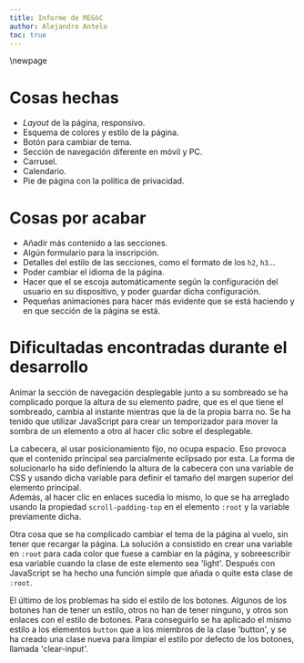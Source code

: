 ```yaml
---
title: Informe de MEGòC
author: Alejandro Antelo
toc: true
---
```

\newpage

# Cosas hechas

- _Layout_ de la página, responsivo.
- Esquema de colores y estilo de la página.
- Botón para cambiar de tema.
- Sección de navegación diferente en móvil y PC.
- Carrusel.
- Calendario.
- Pie de página con la política de privacidad.

# Cosas por acabar

- Añadir más contenido a las secciones.
- Algún formulario para la inscripción.
- Detalles del estilo de las secciones, como el formato de los `h2`, `h3`...
- Poder cambiar el idioma de la página.
- Hacer que el se escoja automáticamente según la configuración del usuario en su dispositivo, y poder guardar dicha configuración.
- Pequeñas animaciones para hacer más evidente que se está haciendo y en que sección de la página se está.

# Dificultadas encontradas durante el desarrollo

Animar la sección de navegación desplegable junto a su sombreado se ha complicado porque la altura de su elemento padre, que es el que tiene el sombreado, cambia al instante mientras que la de la propia barra no. Se ha tenido que utilizar JavaScript para crear un temporizador para mover la sombra de un elemento a otro al hacer clic sobre el desplegable.

La cabecera, al usar posicionamiento fijo, no ocupa espacio. Eso provoca que el contenido principal sea parcialmente eclipsado por esta. La forma de solucionarlo ha sido definiendo la altura de la cabecera con una variable de CSS y usando dicha variable para definir el tamaño del margen superior del elemento principal.  
Además, al hacer clic en enlaces sucedía lo mismo, lo que se ha arreglado usando la propiedad `scroll-padding-top` en el elemento `:root` y la variable previamente dicha.

Otra cosa que se ha complicado cambiar el tema de la página al vuelo, sin tener que recargar la página. La solución a consistido en crear una variable en `:root` para cada color que fuese a cambiar en la página, y sobreescribir esa variable cuando la clase de este elemento sea 'light'. Después con JavaScript se ha hecho una función simple que añada o quite esta clase de `:root`.

El último de los problemas ha sido el estilo de los botones. Algunos de los botones han de tener un estilo, otros no han de tener ninguno, y otros son enlaces con el estilo de botones. Para conseguirlo se ha aplicado el mismo estilo a los elementos `button` que a los miembros de la clase 'button', y se ha creado una clase nueva para limpiar el estilo por defecto de los botones, llamada 'clear-input'.
